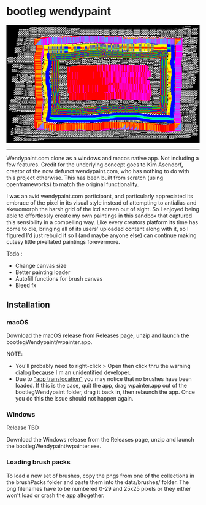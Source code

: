 # bootleg wendypaint

![title img](https://github.com/mccap079/wpainter/blob/master/bin/data/paintings/title.png?raw=true)

---

Wendypaint.com clone as a windows and macos native app. Not including a few features. Credit for the underlying concept goes to Kim Asendorf, creator of the now defunct wendypaint.com, who has nothing to do with this project otherwise. This has been built from scratch (using openframeworks) to match the original functionality.

I was an avid wendypaint.com participant, and particularly appreciated its embrace of the pixel in its visual style instead of attempting to antialias and skeuomorph the harsh grid of the lcd screen out of sight. So I enjoyed being able to effortlessly create my own paintings in this sandbox that captured this sensibility in a compelling way. Like every creators platform its time has come to die, bringing all of its users' uploaded content along with it, so I figured I'd just rebuild it so I (and maybe anyone else) can continue making cutesy little pixellated paintings forevermore.

Todo
:
 - Change canvas size
 - Better painting loader
 - Autofill functions for brush canvas
 - Bleed fx

## Installation

### macOS

Download the macOS release from Releases page, unzip and launch the bootlegWendypaint/wpainter.app.

NOTE:
 - You'll probably need to right-click > Open then click thru the warning dialog because I'm an unidentified developer.
 - Due to ["app translocation"](https://lapcatsoftware.com/articles/app-translocation.html) you may notice that no brushes have been loaded. If this is the case, quit the app, drag wpainter.app out of the bootlegWendypaint folder, drag it back in, then relaunch the app. Once you do this the issue should not happen again.

### Windows

Release TBD

Download the Windows release from the Releases page, unzip and launch the bootlegWendypaint/wpainter.exe.

### Loading brush packs

To load a new set of brushes, copy the pngs from one of the collections in the brushPacks folder and paste them into the data/brushes/ folder. The png filenames have to be numbered 0-29 and 25x25 pixels or they either won't load or crash the app altogether.

